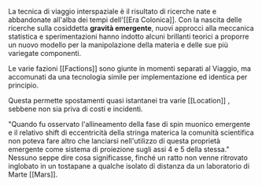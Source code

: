 La tecnica di viaggio interspaziale è il risultato di ricerche nate e abbandonate all'alba dei tempi dell'[[Era Colonica]]. 
Con la nascita delle ricerche sulla cosiddetta **gravità emergente**, nuovi approcci alla meccanica statistica e sperimentazioni hanno indotto alcuni brillanti teorici a proporre un nuovo modello per la manipolazione della materia e delle sue più variegate componenti.

Le varie fazioni [[Factions]] sono giunte in momenti separati al Viaggio, ma accomunati da una tecnologia simile per implementazione ed identica per principio.

Questa permette spostamenti quasi istantanei tra varie [[Location]] , sebbene non sia priva di costi e incidenti.

"Quando fu osservato l'allineamento della fase di spin muonico emergente e il relativo shift di eccentricità della stringa materica la comunità scientifica non poteva fare altro che lanciarsi nell'utilizzo di questa proprietà emergente come sistema di proiezione sugli assi 4 e 5 della stessa."
Nessuno seppe dire cosa significasse, finché un ratto non venne ritrovato inglobato in un tostapane a qualche isolato di distanza da un laboratorio di Marte [[Mars]].